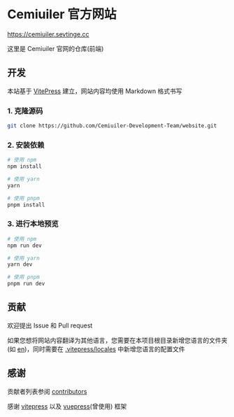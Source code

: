 # Cemiuiler 官方网站

https://cemiuiler.sevtinge.cc

这里是 Cemiuiler 官网的仓库(前端)

## 开发

本站基于 [VitePress](https://vitepress.dev) 建立，网站内容均使用 Markdown 格式书写

### 1. 克隆源码

```bash
git clone https://github.com/Cemiuiler-Development-Team/website.git
```

### 2. 安装依赖

```bash
# 使用 npm
npm install

# 使用 yarn
yarn

# 使用 pnpm
pnpm install
```

### 3. 进行本地预览

```bash
# 使用 npm
npm run dev

# 使用 yarn
yarn dev

# 使用 pnpm
pnpm run dev
```

## 贡献

欢迎提出 Issue 和 Pull request

如果您想将网站内容翻译为其他语言，您需要在本项目根目录新增您语言的文件夹 (如 [en](/en))，同时需要在 [.vitepress/locales](/.vitepress/locales) 中新增您语言的配置文件

## 感谢

贡献者列表参阅 [contributors](https://github.com/Cemiuiler-Development-Team/website/graphs/contributors)

感谢 [vitepress](https://vitepress.dev) 以及 [vuepress](https://v2.vuepress.vuejs.org)(曾使用) 框架
